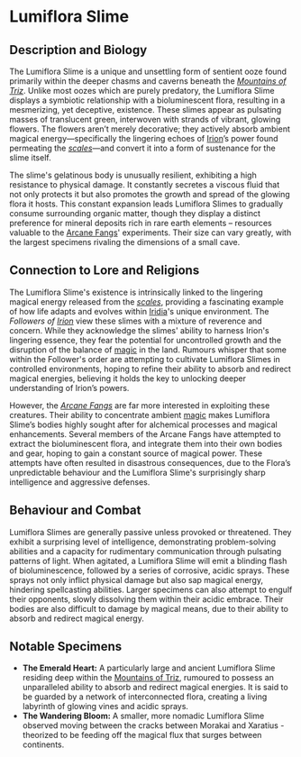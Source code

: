 # Lumiflora Slime

## Description and Biology

The Lumiflora Slime is a unique and unsettling form of sentient ooze found primarily within the deeper chasms and caverns beneath the *[Mountains of Triz](/geography/region/mountains-of-triz.md)*. Unlike most oozes which are purely predatory, the Lumiflora Slime displays a symbiotic relationship with a bioluminescent flora, resulting in a mesmerizing, yet deceptive, existence. These slimes appear as pulsating masses of translucent green, interwoven with strands of vibrant, glowing flowers. The flowers aren’t merely decorative; they actively absorb ambient magical energy—specifically the lingering echoes of [Irion](/being/deity/irion.md)’s power found permeating the *[scales](/geography/landmark/scale.md)*—and convert it into a form of sustenance for the slime itself. 

The slime's gelatinous body is unusually resilient, exhibiting a high resistance to physical damage. It constantly secretes a viscous fluid that not only protects it but also promotes the growth and spread of the glowing flora it hosts. This constant expansion leads Lumiflora Slimes to gradually consume surrounding organic matter, though they display a distinct preference for mineral deposits rich in rare earth elements – resources valuable to the [Arcane Fangs](/structure/society/factions/arcane-fangs.md)' experiments. Their size can vary greatly, with the largest specimens rivaling the dimensions of a small cave. 

## Connection to Lore and Religions

The Lumiflora Slime's existence is intrinsically linked to the lingering magical energy released from the *[scales](/geography/landmark/scale.md)*, providing a fascinating example of how life adapts and evolves within [Iridia](/geography/world/iridia.md)'s unique environment.  The *Followers of [Irion](/being/deity/irion.md)* view these slimes with a mixture of reverence and concern. While they acknowledge the slimes' ability to harness Irion's lingering essence, they fear the potential for uncontrolled growth and the disruption of the balance of [magic](/structure/mechanic/magic.md) in the land. Rumours whisper that some within the Follower's order are attempting to cultivate Lumiflora Slimes in controlled environments, hoping to refine their ability to absorb and redirect magical energies, believing it holds the key to unlocking deeper understanding of Irion’s powers. 

However, the *[Arcane Fangs](/structure/society/factions/arcane-fangs.md)* are far more interested in exploiting these creatures. Their ability to concentrate ambient [magic](/structure/mechanic/magic.md) makes Lumiflora Slime’s bodies highly sought after for alchemical processes and magical enhancements. Several members of the Arcane Fangs have attempted to extract the bioluminescent flora, and integrate them into their own bodies and gear, hoping to gain a constant source of magical power. These attempts have often resulted in disastrous consequences, due to the Flora’s unpredictable behaviour and the Lumiflora Slime's surprisingly sharp intelligence and aggressive defenses. 

## Behaviour and Combat

Lumiflora Slimes are generally passive unless provoked or threatened. They exhibit a surprising level of intelligence, demonstrating problem-solving abilities and a capacity for rudimentary communication through pulsating patterns of light. When agitated, a Lumiflora Slime will emit a blinding flash of bioluminescence, followed by a series of corrosive, acidic sprays. These sprays not only inflict physical damage but also sap magical energy, hindering spellcasting abilities. Larger specimens can also attempt to engulf their opponents, slowly dissolving them within their acidic embrace. Their bodies are also difficult to damage by magical means, due to their ability to absorb and redirect magical energy. 

## Notable Specimens

*   **The Emerald Heart:** A particularly large and ancient Lumiflora Slime residing deep within the [Mountains of Triz](/geography/region/mountains-of-triz.md), rumoured to possess an unparalleled ability to absorb and redirect magical energies. It is said to be guarded by a network of interconnected flora, creating a living labyrinth of glowing vines and acidic sprays.
*   **The Wandering Bloom:**  A smaller, more nomadic Lumiflora Slime observed moving between the cracks between Morakai and Xaratius - theorized to be feeding off the magical flux that surges between continents.
